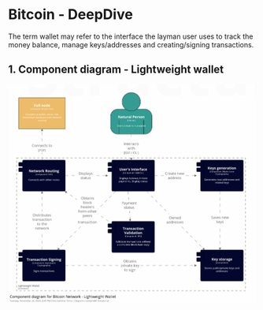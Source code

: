 # Bitcoin - DeepDive

The term wallet may refer to the interface the layman user uses to track the money balance, manage keys/addresses and creating/signing transactions. 

## 1. Component diagram - Lightweight wallet

![structurizr-60102-LigthWallet](assets/structurizr-60102-LigthWallet.png)


